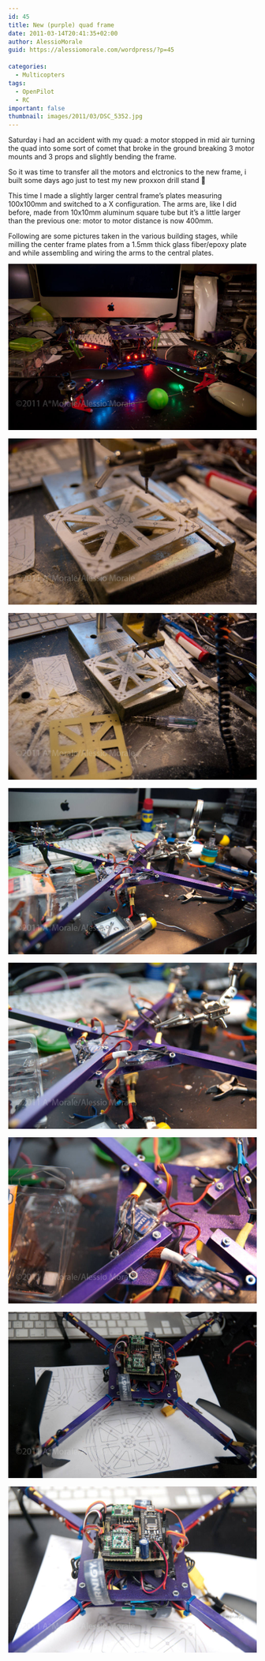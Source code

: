 ```yaml
---
id: 45
title: New (purple) quad frame
date: 2011-03-14T20:41:35+02:00
author: AlessioMorale
guid: https://alessiomorale.com/wordpress/?p=45

categories:
  - Multicopters
tags:
  - OpenPilot
  - RC
important: false
thumbnail: images/2011/03/DSC_5352.jpg
---
```


Saturday i had an accident with my quad: a motor stopped in mid air turning the quad into some sort of comet that broke in the ground breaking 3 motor mounts and 3 props and slightly bending the frame.

So it was time to transfer all the motors and elctronics to the new frame, i built some days ago just to test my new proxxon drill stand 🙂

This time I made a slightly larger central frame&#8217;s plates measuring 100x100mm and switched to a X configuration. The arms are, like I did  before, made from 10x10mm aluminum square tube but it&#8217;s a little larger than the previous one: motor to motor distance is now 400mm.

Following are some pictures taken in the various building stages, while milling the center frame plates from a 1.5mm thick glass fiber/epoxy plate and while assembling and wiring the arms to the central plates.

![](images/2011/03/DSC_5352.jpg)

![](images/2011/03/DSC_5330.jpg)

![](images/2011/03/DSC_5331.jpg)

![](images/2011/03/DSC_5332.jpg)

![](images/2011/03/DSC_5333.jpg)

![](images/2011/03/DSC_5335.jpg)

![](images/2011/03/DSC_5337.jpg)

![](images/2011/03/DSC_5338.jpg)
